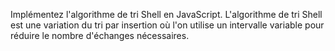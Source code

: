 Implémentez l'algorithme de tri Shell en JavaScript. L'algorithme de tri Shell est une variation du tri par insertion où l'on utilise un intervalle variable pour réduire le nombre d'échanges nécessaires.
